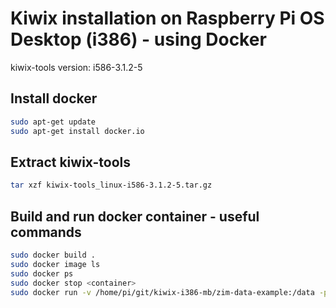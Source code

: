 # Kiwix installation on Raspberry Pi OS Desktop (i386) - using Docker
kiwix-tools version: i586-3.1.2-5

## Install docker
```bash
sudo apt-get update
sudo apt-get install docker.io
```

## Extract kiwix-tools
```bash
tar xzf kiwix-tools_linux-i586-3.1.2-5.tar.gz
```

## Build and run docker container - useful commands
```bash
sudo docker build .
sudo docker image ls
sudo docker ps
sudo docker stop <container>
sudo docker run -v /home/pi/git/kiwix-i386-mb/zim-data-example:/data -p 127.0.0.1:80:8080 <image>
```
